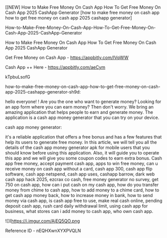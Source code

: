 [[NEW] How to Make Free Money On Cash App How To Get Free Money On Cash App 2025 CashApp Generator [how to make free money on cash app how to get free money on cash app 2025 cashapp generator]

How-to-Make-Free-Money-On-Cash-App-How-To-Get-Free-Money-On-Cash-App-2025-CashApp-Generator

How to Make Free Money On Cash App How To Get Free Money On Cash App 2025 CashApp Generator

Get Free Money on Cash App -  https://appbitly.com/IVqWW


Cash App ++ Here - https://appbitly.com/aeCym


kTpbuLsofG

how-to-make-free-money-on-cash-app-how-to-get-free-money-on-cash-app-2025-cashapp-generator-sh9d:

hello everyone! ! Are you the one who want to generate money? Looking for an app form where you can earn money? Then don't worry. We bring an amazing application that helps people to earn and generate money. The application is a cash app money generator that you can try on your device.

cash app money generator:

it's a reliable application that offers a free bonus and has a few features that help its users to generate free money. In this article, we will tell you all the details of the cash app money generator apk for mobile users that you should know before using this application. Also, it will guide you to operate this app and we will give you some coupon codes to earn extra bonus. Cash app free money, accept payment cash app, apps to win free money, can u receive money on cash app without a card, cash app 300, cash app flip software, cash app netspend, cash app uses, cashapp barrow, dark web cash app hack 2025, ezcrax co cash, free money generator no survey, get 750 on cash app, how can i put cash on my cash app, how do you transfer money from chime to cash app, how to add money to a chime card, how to get cash app money back, how to increase money in bank, how to send money via cash app, is cash app free to use, make real cash online, pending deposit cash app, rush card daily withdrawal limit, using cash app for business, what stores can i add money to cash app, who own cash app.

![](https://i.imgur.com/AjEQ5QO.png

Reference ID - nEQHXwnXYXPVQLN